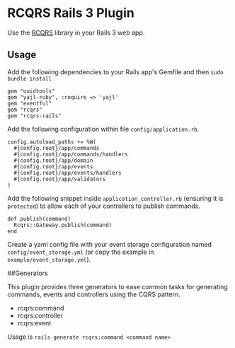 # RCQRS Rails 3 Plugin

Use the [RCQRS](https://github.com/slashdotdash/rcqrs) library in your Rails 3 web app.

## Usage

Add the following dependencies to your Rails app's Gemfile and then `sudo bundle install`

    gem "uuidtools"
    gem "yajl-ruby", :require => 'yajl'
    gem "eventful"
    gem "rcqrs"
    gem "rcqrs-rails"

Add the following configuration within file `config/application.rb`.

    config.autoload_paths += %W(
      #{config.root}/app/commands
      #{config.root}/app/commands/handlers
      #{config.root}/app/domain
      #{config.root}/app/events
      #{config.root}/app/events/handlers
      #{config.root}/app/validators
    )

Add the following snippet inside `application_controller.rb` (ensuring it is `protected`) to allow each of your controllers to publish commands.

    def publish(command)
      Rcqrs::Gateway.publish(command)
    end

Create a yaml config file with your event storage configuration named `config/event_storage.yml` (or copy the example in `example/event_storage.yml`).

##Generators

This plugin provides three generators to ease common tasks for generating commands, events and controllers using the CQRS pattern.

* rcqrs:command
* rcqrs:controller
* rcqrs:event

Usage is `rails generate rcqrs:command <command name>`